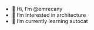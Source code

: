 - 👋 Hi, I’m @emrecany
- 👀 I’m interested in architecture
- 🌱 I’m currently learning autocat


<!---
emrecany/emrecany is a ✨ special ✨ repository because its `README.md` (this file) appears on your GitHub profile.
You can click the Preview link to take a look at your changes.
--->
